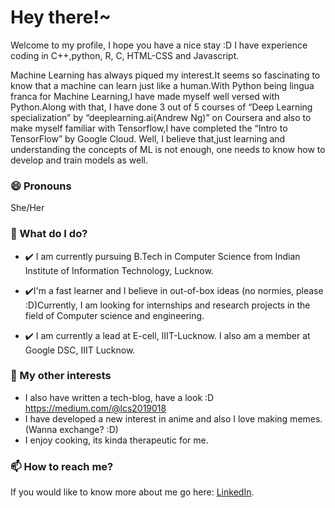 # Hey there!~
Welcome to my profile, I hope you have a nice stay  :D
I have experience coding in C++,python, R, C, HTML-CSS and Javascript. 

Machine Learning has always piqued my interest.It seems so fascinating to know that a machine can learn just like a human.With Python being lingua franca for Machine
Learning,I have made myself well versed with Python.Along with that, I have done 3 out of 5 courses of “Deep Learning specialization” by “deeplearning.ai(Andrew Ng)” on
Coursera and also to make myself familiar with Tensorflow,I have completed the “Intro to TensorFlow” by Google Cloud. Well, I believe that,just learning and understanding the
concepts of ML is not enough, one needs to know how to develop and train models as well.




### 😄 Pronouns
She/Her

### 🌱 What do I do?
- ✔️ I am currently pursuing B.Tech in Computer Science from Indian Institute of Information Technology, Lucknow.

- ✔️I'm a fast learner and I believe in out-of-box ideas (no normies, please :D)Currently, I am looking for internships and research projects in the field of Computer science and engineering.

- ✔️ I am currently a lead at E-cell, IIIT-Lucknow. I also am a member at Google DSC, IIIT Lucknow.



### 👯 My other interests
- I also have written a tech-blog, have a look :D
https://medium.com/@lcs2019018
- I have developed a new interest in anime and also I love making memes.(Wanna exchange? :D)
- I enjoy cooking, its kinda therapeutic for me.


### 📫 How to reach me?
If you would like to know more about me go here: [LinkedIn](https://www.linkedin.com/in/apoorva-sinha-335889194/).




